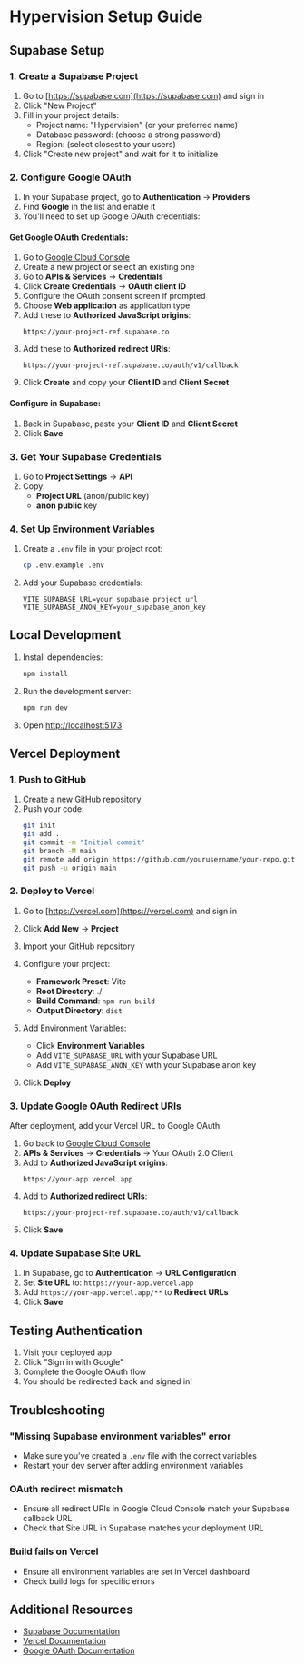 # Hypervision Setup Guide

## Supabase Setup

### 1. Create a Supabase Project

1. Go to [https://supabase.com](https://supabase.com) and sign in
2. Click "New Project"
3. Fill in your project details:
   - Project name: "Hypervision" (or your preferred name)
   - Database password: (choose a strong password)
   - Region: (select closest to your users)
4. Click "Create new project" and wait for it to initialize

### 2. Configure Google OAuth

1. In your Supabase project, go to **Authentication** → **Providers**
2. Find **Google** in the list and enable it
3. You'll need to set up Google OAuth credentials:

#### Get Google OAuth Credentials:

1. Go to [Google Cloud Console](https://console.cloud.google.com/)
2. Create a new project or select an existing one
3. Go to **APIs & Services** → **Credentials**
4. Click **Create Credentials** → **OAuth client ID**
5. Configure the OAuth consent screen if prompted
6. Choose **Web application** as application type
7. Add these to **Authorized JavaScript origins**:
   ```
   https://your-project-ref.supabase.co
   ```
8. Add these to **Authorized redirect URIs**:
   ```
   https://your-project-ref.supabase.co/auth/v1/callback
   ```
9. Click **Create** and copy your **Client ID** and **Client Secret**

#### Configure in Supabase:

1. Back in Supabase, paste your **Client ID** and **Client Secret**
2. Click **Save**

### 3. Get Your Supabase Credentials

1. Go to **Project Settings** → **API**
2. Copy:
   - **Project URL** (anon/public key)
   - **anon public** key

### 4. Set Up Environment Variables

1. Create a `.env` file in your project root:
   ```bash
   cp .env.example .env
   ```

2. Add your Supabase credentials:
   ```
   VITE_SUPABASE_URL=your_supabase_project_url
   VITE_SUPABASE_ANON_KEY=your_supabase_anon_key
   ```

## Local Development

1. Install dependencies:
   ```bash
   npm install
   ```

2. Run the development server:
   ```bash
   npm run dev
   ```

3. Open [http://localhost:5173](http://localhost:5173)

## Vercel Deployment

### 1. Push to GitHub

1. Create a new GitHub repository
2. Push your code:
   ```bash
   git init
   git add .
   git commit -m "Initial commit"
   git branch -M main
   git remote add origin https://github.com/yourusername/your-repo.git
   git push -u origin main
   ```

### 2. Deploy to Vercel

1. Go to [https://vercel.com](https://vercel.com) and sign in
2. Click **Add New** → **Project**
3. Import your GitHub repository
4. Configure your project:
   - **Framework Preset**: Vite
   - **Root Directory**: ./
   - **Build Command**: `npm run build`
   - **Output Directory**: `dist`

5. Add Environment Variables:
   - Click **Environment Variables**
   - Add `VITE_SUPABASE_URL` with your Supabase URL
   - Add `VITE_SUPABASE_ANON_KEY` with your Supabase anon key

6. Click **Deploy**

### 3. Update Google OAuth Redirect URIs

After deployment, add your Vercel URL to Google OAuth:

1. Go back to [Google Cloud Console](https://console.cloud.google.com/)
2. **APIs & Services** → **Credentials** → Your OAuth 2.0 Client
3. Add to **Authorized JavaScript origins**:
   ```
   https://your-app.vercel.app
   ```
4. Add to **Authorized redirect URIs**:
   ```
   https://your-project-ref.supabase.co/auth/v1/callback
   ```
5. Click **Save**

### 4. Update Supabase Site URL

1. In Supabase, go to **Authentication** → **URL Configuration**
2. Set **Site URL** to: `https://your-app.vercel.app`
3. Add `https://your-app.vercel.app/**` to **Redirect URLs**
4. Click **Save**

## Testing Authentication

1. Visit your deployed app
2. Click "Sign in with Google"
3. Complete the Google OAuth flow
4. You should be redirected back and signed in!

## Troubleshooting

### "Missing Supabase environment variables" error
- Make sure you've created a `.env` file with the correct variables
- Restart your dev server after adding environment variables

### OAuth redirect mismatch
- Ensure all redirect URIs in Google Cloud Console match your Supabase callback URL
- Check that Site URL in Supabase matches your deployment URL

### Build fails on Vercel
- Ensure all environment variables are set in Vercel dashboard
- Check build logs for specific errors

## Additional Resources

- [Supabase Documentation](https://supabase.com/docs)
- [Vercel Documentation](https://vercel.com/docs)
- [Google OAuth Documentation](https://developers.google.com/identity/protocols/oauth2)
